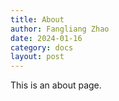 ```yaml
---
title: About
author: Fangliang Zhao
date: 2024-01-16
category: docs
layout: post
---
```


This is an about page.
